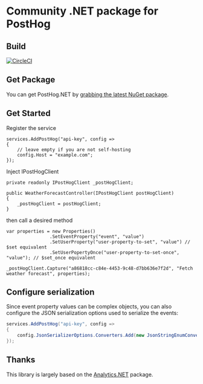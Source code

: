 # Community .NET package for PostHog

## Build 

[![CircleCI](https://dl.circleci.com/status-badge/img/gh/Gamefound/PostHog.NET/tree/master.svg?style=svg)](https://dl.circleci.com/status-badge/redirect/gh/Gamefound/PostHog.NET/tree/master)

## Get Package

You can get PostHog.NET by [grabbing the latest NuGet package](https://www.nuget.org/packages/PostHog.NET).

## Get Started
Register the service
```
services.AddPostHog("api-key", config =>
{
    // leave empty if you are not self-hosting 
    config.Host = "example.com";
});
```

Inject IPostHogClient 
```
private readonly IPostHogClient _postHogClient;

public WeatherForecastController(IPostHogClient postHogClient)
{
    _postHogClient = postHogClient;
}
```
then call a desired method
```
var properties = new Properties()
                .SetEventProperty("event", "value")
                .SetUserProperty("user-property-to-set", "value") // $set equivalent
                .SetUserPopertyOnce("user-property-to-set-once", "value"); // $set_once equivalent

_postHogClient.Capture("a86818cc-c84e-4453-9c48-d7bb636e7f2d", "Fetch weather forecast", properties);
```

## Configure serialization

Since event property values can be complex objects, you can also configure the JSON serialization options used to serialize the events:

```csharp
services.AddPostHog("api-key", config =>
{
    config.JsonSerializerOptions.Converters.Add(new JsonStringEnumConverter());
});
```

## Thanks

This library is largely based on the [Analytics.NET](https://github.com/segmentio/Analytics.NET) package.
